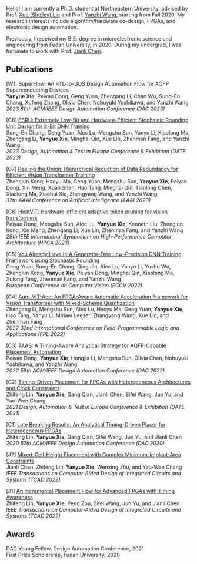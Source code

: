 Hello! I am currently a Ph.D. student at Northeastern University, advised by Prof. [Xue (Shelley) Lin](https://coe.northeastern.edu/people/lin-xue/) and Prof. [Yanzhi Wang](https://coe.northeastern.edu/people/wang-yanzhi/), starting from Fall 2020. My research interests include algorithm/hardware co-design, FPGAs, and electronic design automation.

Previously, I received my B.E. degree in microelectronic science and engineering from Fudan University, in 2020. During my undergrad, I was fortunate to work with Prof. [Jianli Chen](https://sme.fudan.edu.cn/5f/c6/c31141a352198/page.htm).

## Publications

[W1] SuperFlow: An RTL-to-GDS Design Automation Flow for AQFP Superconducting Devices<br>
**Yanyue Xie**, Peiyan Dong, Geng Yuan, Zhengang Li, Chao Wu, Sung-En Chang, Xufeng Zhang, Olivia Chen, Nobuyuki Yoshikawa, and Yanzhi Wang<br>
*2023 60th ACM/IEEE Design Automation Conference (DAC 2023)*

[C8] [ESRU: Extremely Low-Bit and Hardware-Efficient Stochastic Rounding Unit Design for 8-Bit DNN Training](https://ieeexplore.ieee.org/document/10137222)<br>
Sung-En Chang, Geng Yuan, Alec Lu, Mengshu Sun, Yanyu Li, Xiaolong Ma, Zhengang Li, **Yanyue Xie**, Minghai Qin, Xue Lin, Zhenman Fang, and Yanzhi Wang<br>
*2023 Design, Automation & Test in Europe Conference & Exhibition (DATE 2023)*

[C7] [Peeling the Onion: Hierarchical Reduction of Data Redundancy for Efficient Vision Transformer Training](https://arxiv.org/abs/2211.10801)<br>
Zhenglun Kong, Haoyu Ma, Geng Yuan, Mengshu Sun, **Yanyue Xie**, Peiyan Dong, Xin Meng, Xuan Shen, Hao Tang, Minghai Qin, Tianlong Chen, Xiaolong Ma, Xiaohui Xie, Zhangyang Wang, and Yanzhi Wang<br>
*37th AAAI Conference on Artificial Intelligence (AAAI 2023)*

[C6] [HeatViT: Hardware-efficient adaptive token pruning for vision transformers](https://arxiv.org/abs/2211.08110)<br>
Peiyan Dong, Mengshu Sun, Alec Lu, **Yanyue Xie**, Kenneth Liu, Zhenglun Kong, Xin Meng, Zhengang Li, Xue Lin, Zhenman Fang, and Yanzhi Wang<br>
*29th IEEE International Symposium on High-Performance Computer Architecture (HPCA 2023)*

[C5] [You Already Have It: A Generator-Free Low-Precision DNN Training Framework using Stochastic Rounding](https://www.ecva.net/papers/eccv_2022/papers_ECCV/papers/136720034.pdf)<br>
Geng Yuan, Sung-En Chang, Qing Jin, Alec Lu, Yanyu Li, Yushu Wu, Zhenglun Kong, **Yanyue Xie**, Peiyan Dong, Minghai Qin, Xiaolong Ma, Xulong Tang, Zhenman Fang, and Yanzhi Wang<br>
*European Conference on Computer Vision (ECCV 2022)*

[C4] [Auto-ViT-Acc: An FPGA-Aware Automatic Acceleration Framework for Vision Transformer with Mixed-Scheme Quantization](https://ieeexplore.ieee.org/document/10035108)<br>
Zhengang Li, Mengshu Sun, Alec Lu, Haoyu Ma, Geng Yuan, **Yanyue Xie**, Hao Tang, Yanyu Li, Miriam Leeser, Zhangyang Wang, Xue Lin, and Zhenman Fang<br>
*2022 32nd International Conference on Field-Programmable Logic and Applications (FPL 2022)*

[C3] [TAAS: A Timing-Aware Analytical Strategy for AQFP-Capable Placement Automation](https://dl.acm.org/doi/abs/10.1145/3489517.3530487)<br>
Peiyan Dong, **Yanyue Xie**, Hongjia Li, Mengshu Sun, Olivia Chen, Nobuyuki Yoshikawa, and Yanzhi Wang<br>
*2022 59th ACM/IEEE Design Automation Conference (DAC 2022)*

[C2] [Timing-Driven Placement for FPGAs with Heterogeneous Architectures and Clock Constraints](https://ieeexplore.ieee.org/document/9474054/)<br>
Zhifeng Lin, **Yanyue Xie**, Gang Qian, Jianli Chen, Sifei Wang, Jun Yu, and Yao-Wen Chang<br>
*2021 Design, Automation & Test in Europe Conference & Exhibition (DATE 2021)*

[C1] [Late Breaking Results: An Analytical Timing-Driven Placer for Heterogeneous FPGAs](https://ieeexplore.ieee.org/document/9218699/)<br>
Zhifeng Lin, **Yanyue Xie**, Gang Qian, Sifei Wang, Jun Yu, and Jianli Chen<br>
*2020 57th ACM/IEEE Design Automation Conference (DAC 2020)*

[J2] [Mixed-Cell-Height Placement with Complex Minimum-Implant-Area Constraints](https://ieeexplore.ieee.org/document/9647000)<br>
Jianli Chen, Zhifeng Lin, **Yanyue Xie**, Wenxing Zhu, and Yao-Wen Chang <br>
*IEEE Transactions on Computer-Aided Design of Integrated Circuits and Systems (TCAD 2022)*

[J1] [An Incremental Placement Flow for Advanced FPGAs with Timing Awareness](https://ieeexplore.ieee.org/document/9570778)<br>
Zhifeng Lin, **Yanyue Xie**, Peng Zou, Sifei Wang, Jun Yu, and Jianli Chen<br>
*IEEE Transactions on Computer-Aided Design of Integrated Circuits and Systems (TCAD 2022)*

## Awards

DAC Young Fellow, Design Automation Conference, 2021<br>
First Prize Scholarship, Fudan University, 2020
